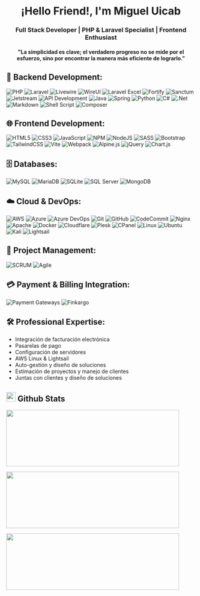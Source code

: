 <h1 align="center">¡Hello Friend!, I'm Miguel Uicab </h1>
<h3 align="center">
Full Stack Developer | PHP & Laravel Specialist | Frontend Enthusiast
</h3>
<h4 align="center">
  "La simplicidad es clave; el verdadero progreso no se mide por el esfuerzo, sino por encontrar la manera más 
eficiente de lograrlo."
</h4>

## 🚀 **Backend Development**:

![PHP](https://img.shields.io/badge/php-%23777BB4.svg?style=for-the-badge&logo=php&logoColor=white)
![Laravel](https://img.shields.io/badge/laravel-%23FF2D20.svg?style=for-the-badge&logo=laravel&logoColor=white)
![Livewire](https://img.shields.io/badge/livewire-%23F06969.svg?style=for-the-badge&logo=livewire&logoColor=white)
![WireUI](https://img.shields.io/badge/wireui-%2300A8E8.svg?style=for-the-badge&logo=wireui&logoColor=white)
![Laravel Excel](https://img.shields.io/badge/laravel_excel-%23FF2D20.svg?style=for-the-badge&logo=laravel&logoColor=white)
![Fortify](https://img.shields.io/badge/fortify-%23FF2D20.svg?style=for-the-badge&logo=laravel&logoColor=white)
![Sanctum](https://img.shields.io/badge/sanctum-%23FF2D20.svg?style=for-the-badge&logo=laravel&logoColor=white)
![Jetstream](https://img.shields.io/badge/jetstream-%23FF2D20.svg?style=for-the-badge&logo=laravel&logoColor=white)
![API Development](https://img.shields.io/badge/api_development-%2300A8E8.svg?style=for-the-badge&logo=api&logoColor=white)
![Java](https://img.shields.io/badge/java-%23ED8B00.svg?style=for-the-badge&logo=openjdk&logoColor=white)
![Spring](https://img.shields.io/badge/spring-%236DB33F.svg?style=for-the-badge&logo=spring&logoColor=white)
![Python](https://img.shields.io/badge/python-3670A0?style=for-the-badge&logo=python&logoColor=ffdd54)
![C#](https://img.shields.io/badge/c%23-%23239120.svg?style=for-the-badge&logo=csharp&logoColor=white)
![.Net](https://img.shields.io/badge/.NET-5C2D91?style=for-the-badge&logo=.net&logoColor=white)
![Markdown](https://img.shields.io/badge/markdown-%23000000.svg?style=for-the-badge&logo=markdown&logoColor=white)
![Shell Script](https://img.shields.io/badge/shell_script-%23121011.svg?style=for-the-badge&logo=gnu-bash&logoColor=white)
![Composer](https://img.shields.io/badge/composer-%238542CE.svg?style=for-the-badge&logo=composer&logoColor=white)

## 🌐 **Frontend Development**:

![HTML5](https://img.shields.io/badge/html5-%23E34F26.svg?style=for-the-badge&logo=html5&logoColor=white)
![CSS3](https://img.shields.io/badge/css3-%231572B6.svg?style=for-the-badge&logo=css3&logoColor=white)
![JavaScript](https://img.shields.io/badge/javascript-%23F7DF1E.svg?style=for-the-badge&logo=javascript&logoColor=black)
![NPM](https://img.shields.io/badge/NPM-%23CB3837.svg?style=for-the-badge&logo=npm&logoColor=white)
![NodeJS](https://img.shields.io/badge/node.js-6DA55F?style=for-the-badge&logo=node.js&logoColor=white)
![SASS](https://img.shields.io/badge/SASS-hotpink.svg?style=for-the-badge&logo=SASS&logoColor=white)
![Bootstrap](https://img.shields.io/badge/bootstrap-%23563D7C.svg?style=for-the-badge&logo=bootstrap&logoColor=white)
![TailwindCSS](https://img.shields.io/badge/tailwindcss-%2338B2AC.svg?style=for-the-badge&logo=tailwind-css&logoColor=white)
![Vite](https://img.shields.io/badge/vite-%23646CFF.svg?style=for-the-badge&logo=vite&logoColor=white)
![Webpack](https://img.shields.io/badge/webpack-%238DD6F9.svg?style=for-the-badge&logo=webpack&logoColor=black)
![Alpine.js](https://img.shields.io/badge/alpinejs-%2300AAFF.svg?style=for-the-badge&logo=alpine.js&logoColor=white)
![jQuery](https://img.shields.io/badge/jquery-%230769AD.svg?style=for-the-badge&logo=jquery&logoColor=white)
![Chart.js](https://img.shields.io/badge/chart.js-F5788D.svg?style=for-the-badge&logo=chart.js&logoColor=white)

## 🗄️ **Databases:**

![MySQL](https://img.shields.io/badge/mysql-%2300f.svg?style=for-the-badge&logo=mysql&logoColor=white)
![MariaDB](https://img.shields.io/badge/mariadb-%23033545.svg?style=for-the-badge&logo=mariadb&logoColor=white)
![SQLite](https://img.shields.io/badge/sqlite-%2307405e.svg?style=for-the-badge&logo=sqlite&logoColor=white)
![SQL Server](https://img.shields.io/badge/sqlserver-%23CC2927.svg?style=for-the-badge&logo=microsoftsqlserver&logoColor=white)
![MongoDB](https://img.shields.io/badge/mongodb-%2347A248.svg?style=for-the-badge&logo=mongodb&logoColor=white)

## ☁️ **Cloud & DevOps:**

![AWS](https://img.shields.io/badge/AWS-%23FF9900.svg?style=for-the-badge&logo=amazon-aws&logoColor=white)
![Azure](https://img.shields.io/badge/azure-%230072C6.svg?style=for-the-badge&logo=microsoft-azure&logoColor=white)
![Azure DevOps](https://img.shields.io/badge/Azure%20DevOps-%230072C6.svg?style=for-the-badge&logo=azure-devops&logoColor=white)
![Git](https://img.shields.io/badge/git-%23F05033.svg?style=for-the-badge&logo=git&logoColor=white)
![GitHub](https://img.shields.io/badge/github-%23121011.svg?style=for-the-badge&logo=github&logoColor=white)
![CodeCommit](https://img.shields.io/badge/codecommit-%23121011.svg?style=for-the-badge&logo=codecommit&logoColor=white)
![Nginx](https://img.shields.io/badge/nginx-%23009639.svg?style=for-the-badge&logo=nginx&logoColor=white)
![Apache](https://img.shields.io/badge/apache-%23D42029.svg?style=for-the-badge&logo=apache&logoColor=white)
![Docker](https://img.shields.io/badge/docker-%230db7ed.svg?style=for-the-badge&logo=docker&logoColor=white)
![Cloudflare](https://img.shields.io/badge/cloudflare-F38020?style=for-the-badge&logo=cloudflare&logoColor=white)
![Plesk](https://img.shields.io/badge/plesk-%2300AEEF.svg?style=for-the-badge&logo=plesk&logoColor=white)
![CPanel](https://img.shields.io/badge/cpanel-%2300AEEF.svg?style=for-the-badge&logo=plesk&logoColor=white)
![Linux](https://img.shields.io/badge/linux-%23FCC624.svg?style=for-the-badge&logo=linux&logoColor=black)
![Ubuntu](https://img.shields.io/badge/ubuntu-E95420?style=for-the-badge&logo=ubuntu&logoColor=white)
![Kali](https://img.shields.io/badge/Kali-268BEE?style=for-the-badge&logo=kalilinux&logoColor=white)
![Lightsail](https://img.shields.io/badge/amazon%20lightsail-%23FF9900.svg?style=for-the-badge&logo=amazonlightsail&logoColor=white)

## 💼 **Project Management**:

![SCRUM](https://img.shields.io/badge/scrum-%2300A8E8.svg?style=for-the-badge&logo=scrum&logoColor=white)
![Agile](https://img.shields.io/badge/agile-%2300A8E8.svg?style=for-the-badge&logo=agile&logoColor=white)

## 💳 **Payment & Billing Integration**:

![Payment Gateways](https://img.shields.io/badge/payment_gateways-%2300A8E8.svg?style=for-the-badge&logo=payment&logoColor=white)
![Finkargo](https://img.shields.io/badge/finkargo-%2300A8E8.svg?style=for-the-badge&logo=finkargo&logoColor=white)

## 🛠️ **Professional Expertise:**

  - Integración de facturación electrónica
  - Pasarelas de pago
  - Configuración de servidores
  - AWS Linux & Lightsail
  - Auto-gestión y diseño de soluciones
  - Estimación de proyectos y manejo de clientes
  - Juntas con clientes y diseño de soluciones

## <img src="https://media.giphy.com/media/iY8CRBdQXODJSCERIr/giphy.gif" width="25"> <b>Github Stats</b>

<p><img width="460" height="150" src="https://github-readme-stats.vercel.app/api?
username=MiguelMort09&theme=tokyonight&show_icons=true/460/300">

<p><img width="460" height="150" src="https://github-readme-stats.vercel.app/api/top-langs?
username=MiguelMort09&show_icons=true&locale=en&layout=compact&theme=tokyonight"/460/300"></p>

<p><img width="460" height="150" src="https://github-readme-streak-stats.herokuapp.com/?
user=MiguelMort09&theme=tokyonight&&fire=FF801F&currStreakNum=FFBE69&currStreakLabel=FFBE69"/460/300"></p>

 
